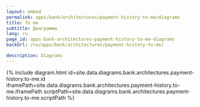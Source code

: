 ```yaml
---
layout: embed
permalink: apps/bank/architectures/payment-history-to-me/diagrams
title: To me
subtitle: Диаграммы
lang: ru
page_id: apps-bank-architectures-payment-history-to-me-diagrams
backUrl: /ru/apps/bank/architectures/payment-history-to-me/

description: Diagrams
---
```

{% include diagram.html id=site.data.diagrams.bank.architectures.payment-history.to-me.id iframePath=site.data.diagrams.bank.architectures.payment-history.to-me.iframePath scriptPath=site.data.diagrams.bank.architectures.payment-history.to-me.scriptPath %}